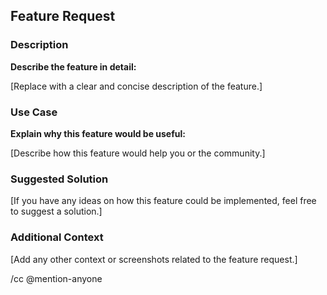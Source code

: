 ## Feature Request

### Description

**Describe the feature in detail:**

[Replace with a clear and concise description of the feature.]

### Use Case

**Explain why this feature would be useful:**

[Describe how this feature would help you or the community.]

### Suggested Solution

[If you have any ideas on how this feature could be implemented, feel free to suggest a solution.]

### Additional Context

[Add any other context or screenshots related to the feature request.]

/cc @mention-anyone
